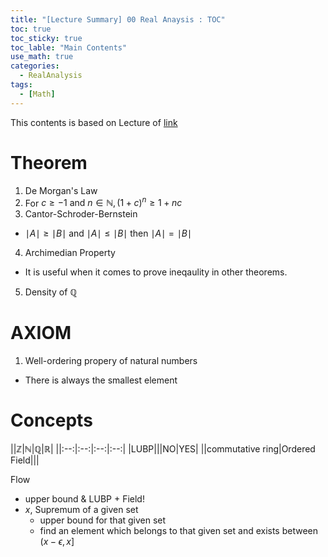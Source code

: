 ```yaml
---
title: "[Lecture Summary] 00 Real Anaysis : TOC"
toc: true
toc_sticky: true
toc_lable: "Main Contents"
use_math: true
categories:
  - RealAnalysis
tags:
  - [Math]
---
```


This contents is based on Lecture of [link](https://ocw.mit.edu/courses/18-100a-real-analysis-fall-2020/video_galleries/video-lectures/)

# Theorem

1. De Morgan's Law
2. For $c\ge -1 \mbox{ and } n\in \mathbb{N}, (1+c)^n \ge 1+nc$
3. Cantor-Schroder-Bernstein
  - $\mid A \mid \ge \mid B \mid$  and $\mid A \mid \le \mid B \mid$  then $\mid A \mid = \mid B \mid$ 
4. Archimedian Property
  - It is useful when it comes to prove ineqaulity in other theorems.
5. Density of $\mathbb{Q}$

# AXIOM

1. Well-ordering propery of natural numbers
  - There is always the smallest element 


# Concepts

||$\mathbb{Z}$|$\mathbb{N}$|$\mathbb{Q}$|$\mathbb{R}$|
||:--:|:--:|:--:|:--:|
|LUBP|||NO|YES|
||commutative ring|Ordered Field|||

Flow
- upper bound & LUBP + Field!
- $x$, Supremum of a given set 
  - upper bound for that given set 
  - find an element which belongs to that given set and exists between $(x-\epsilon,x]$
